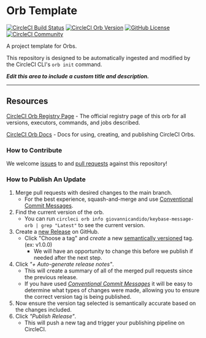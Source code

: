 # Orb Template


[![CircleCI Build Status](https://circleci.com/gh/giovannicandido/keybase-message-orb.svg?style=shield "CircleCI Build Status")](https://circleci.com/gh/giovannicandido/keybase-message-orb) [![CircleCI Orb Version](https://badges.circleci.com/orbs/giovannicandido/keybase-message-orb.svg)](https://circleci.com/orbs/registry/orb/giovannicandido/keybase-message-orb) [![GitHub License](https://img.shields.io/badge/license-MIT-lightgrey.svg)](https://raw.githubusercontent.com/giovannicandido/keybase-message-orb/master/LICENSE) [![CircleCI Community](https://img.shields.io/badge/community-CircleCI%20Discuss-343434.svg)](https://discuss.circleci.com/c/ecosystem/orbs)



A project template for Orbs.

This repository is designed to be automatically ingested and modified by the CircleCI CLI's `orb init` command.

_**Edit this area to include a custom title and description.**_

---

## Resources

[CircleCI Orb Registry Page](https://circleci.com/orbs/registry/orb/giovannicandido/keybase-message-orb) - The official registry page of this orb for all versions, executors, commands, and jobs described.

[CircleCI Orb Docs](https://circleci.com/docs/2.0/orb-intro/#section=configuration) - Docs for using, creating, and publishing CircleCI Orbs.

### How to Contribute

We welcome [issues](https://github.com/giovannicandido/keybase-message-orb/issues) to and [pull requests](https://github.com/giovannicandido/keybase-message-orb/pulls) against this repository!

### How to Publish An Update
1. Merge pull requests with desired changes to the main branch.
    - For the best experience, squash-and-merge and use [Conventional Commit Messages](https://conventionalcommits.org/).
2. Find the current version of the orb.
    - You can run `circleci orb info giovannicandido/keybase-message-orb | grep "Latest"` to see the current version.
3. Create a [new Release](https://github.com/giovannicandido/keybase-message-orb/releases/new) on GitHub.
    - Click "Choose a tag" and _create_ a new [semantically versioned](http://semver.org/) tag. (ex: v1.0.0)
      - We will have an opportunity to change this before we publish if needed after the next step.
4.  Click _"+ Auto-generate release notes"_.
    - This will create a summary of all of the merged pull requests since the previous release.
    - If you have used _[Conventional Commit Messages](https://conventionalcommits.org/)_ it will be easy to determine what types of changes were made, allowing you to ensure the correct version tag is being published.
5. Now ensure the version tag selected is semantically accurate based on the changes included.
6. Click _"Publish Release"_.
    - This will push a new tag and trigger your publishing pipeline on CircleCI.